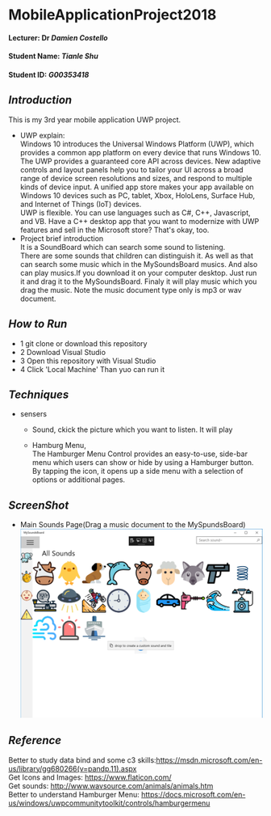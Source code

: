 # MobileApplicationProject2018
#### Lecturer: Dr *Damien Costello*
#### Student Name: *Tianle Shu*
#### Student ID: *G00353418*

## *Introduction*
This is my 3rd year mobile application UWP project. <br/>
* UWP explain: <br/>
 Windows 10 introduces the Universal Windows Platform (UWP), which provides a common app platform on every device that runs Windows 10. The UWP provides a guaranteed core API across devices. New adaptive controls and layout panels help you to tailor your UI across a broad range of device screen resolutions and sizes, and respond to multiple kinds of device input. A unified app store makes your app available on Windows 10 devices such as PC, tablet, Xbox, HoloLens, Surface Hub, and Internet of Things (IoT) devices. <br/>
 UWP is flexible. You can use languages such as C#, C++, Javascript, and VB. Have a C++ desktop app that you want to modernize with UWP features and sell in the Microsoft store? That's okay, too.
* Project brief introduction <br/>
 It is a SoundBoard which can search some sound to listening. <br/>
There are some sounds that children can distinguish it. As well as that can search some music which in the MySoundsBoard musics.
 And also can play musics.If you download it on your computer desktop. Just run it and drag it to the MySoundsBoard.
 Finaly it will play music which you drag the music.
 Note the music document type only is mp3 or wav document.


## *How to Run*
 * 1 git clone or download this repository
 * 2 Download Visual Studio 
 * 3 Open this repository with Visual Studio
 * 4 Click 'Local Machine' Than yuo can run it
 

## *Techniques*
* sensers
  * Sound, ckick the picture which you want to listen. It will play
  
  
  * Hamburg Menu, <br/> 
    The Hamburger Menu Control provides an easy-to-use, side-bar menu which users can show or hide by using a Hamburger button. By tapping the icon, it opens up a side menu with a selection of options or additional pages.


## *ScreenShot*
* Main Sounds Page(Drag a music document to the MySpundsBoard)
![alt](https://github.com/Tianle97/MobileApplicationProject2018/blob/master/ScreenShot/MainPage.png)




## *Reference*
Better to study data bind and some c3 skills:https://msdn.microsoft.com/en-us/library/gg680266(v=pandp.11).aspx <br/>
Get Icons and Images: https://www.flaticon.com/   <br/>
Get sounds:   http://www.wavsource.com/animals/animals.htm <br/>
Better to understand Hamburger Menu: https://docs.microsoft.com/en-us/windows/uwpcommunitytoolkit/controls/hamburgermenu <br/>
